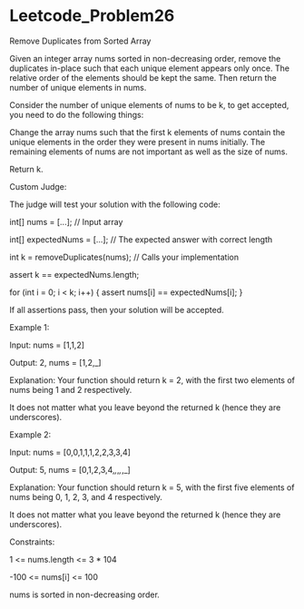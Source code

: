 # Leetcode_Problem26

 Remove Duplicates from Sorted Array

Given an integer array nums sorted in non-decreasing order, remove the duplicates in-place such that each unique element appears only once. The relative order of the elements should be kept the same. Then return the number of unique elements in nums.

Consider the number of unique elements of nums to be k, to get accepted, you need to do the following things:

Change the array nums such that the first k elements of nums contain the unique elements in the order they were present in nums initially. The remaining elements of nums are not important as well as the size of nums.


Return k.


Custom Judge:

The judge will test your solution with the following code:

int[] nums = [...]; // Input array


int[] expectedNums = [...]; // The expected answer with correct length


int k = removeDuplicates(nums); // Calls your implementation

assert k == expectedNums.length;


for (int i = 0; i < k; i++) {
    assert nums[i] == expectedNums[i];
}

If all assertions pass, then your solution will be accepted.

 

Example 1:

Input: nums = [1,1,2]


Output: 2, nums = [1,2,_]


Explanation: Your function should return k = 2, with the first two elements of nums being 1 and 2 respectively.


It does not matter what you leave beyond the returned k (hence they are underscores).


Example 2:

Input: nums = [0,0,1,1,1,2,2,3,3,4]


Output: 5, nums = [0,1,2,3,4,_,_,_,_,_]


Explanation: Your function should return k = 5, with the first five elements of nums being 0, 1, 2, 3, and 4 respectively.


It does not matter what you leave beyond the returned k (hence they are underscores).
 

Constraints:

1 <= nums.length <= 3 * 104


-100 <= nums[i] <= 100


nums is sorted in non-decreasing order.
